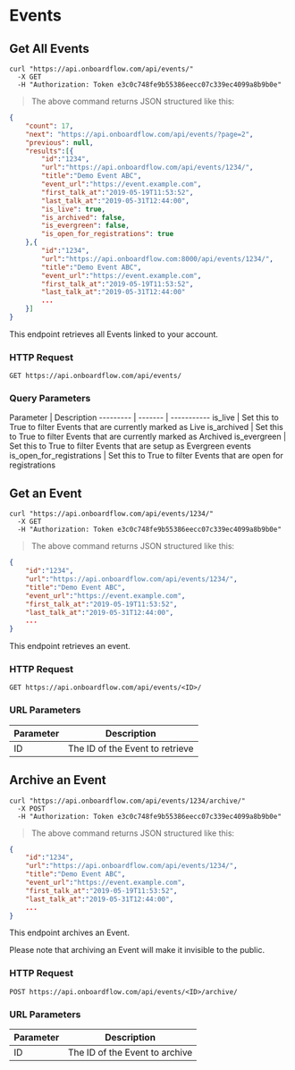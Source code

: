 # Events

## Get All Events

```shell
curl "https://api.onboardflow.com/api/events/"
  -X GET
  -H "Authorization: Token e3c0c748fe9b55386eecc07c339ec4099a8b9b0e"
```

> The above command returns JSON structured like this:

```json
{
    "count": 17,
    "next": "https://api.onboardflow.com/api/events/?page=2",
    "previous": null,
    "results":[{
        "id":"1234",
        "url":"https://api.onboardflow.com/api/events/1234/",
        "title":"Demo Event ABC",
        "event_url":"https://event.example.com",
        "first_talk_at":"2019-05-19T11:53:52",
        "last_talk_at":"2019-05-31T12:44:00",
        "is_live": true,
        "is_archived": false,
        "is_evergreen": false,
        "is_open_for_registrations": true
    },{
        "id":"1234",
        "url":"https://api.onboardflow.com:8000/api/events/1234/",
        "title":"Demo Event ABC",
        "event_url":"https://event.example.com",
        "first_talk_at":"2019-05-19T11:53:52",
        "last_talk_at":"2019-05-31T12:44:00"
        ...
    }]
}
```

This endpoint retrieves all Events linked to your account.

### HTTP Request

`GET https://api.onboardflow.com/api/events/`

### Query Parameters

Parameter | Description
--------- | ------- | -----------
is_live | Set this to True to filter Events that are currently marked as Live
is_archived | Set this to True to filter Events that are currently marked as Archived
is_evergreen | Set this to True to filter Events that are setup as Evergreen events
is_open_for_registrations | Set this to True to filter Events that are open for registrations

## Get an Event

```shell
curl "https://api.onboardflow.com/api/events/1234/"
  -X GET
  -H "Authorization: Token e3c0c748fe9b55386eecc07c339ec4099a8b9b0e"
```

> The above command returns JSON structured like this:

```json
{
    "id":"1234",
    "url":"https://api.onboardflow.com/api/events/1234/",
    "title":"Demo Event ABC",
    "event_url":"https://event.example.com",
    "first_talk_at":"2019-05-19T11:53:52",
    "last_talk_at":"2019-05-31T12:44:00",
    ...
}
```

This endpoint retrieves an event.

### HTTP Request

`GET https://api.onboardflow.com/api/events/<ID>/`

### URL Parameters

Parameter | Description
--------- | -----------
ID | The ID of the Event to retrieve

## Archive an Event


```shell
curl "https://api.onboardflow.com/api/events/1234/archive/"
  -X POST
  -H "Authorization: Token e3c0c748fe9b55386eecc07c339ec4099a8b9b0e"
```

> The above command returns JSON structured like this:

```json
{
    "id":"1234",
    "url":"https://api.onboardflow.com/api/events/1234/",
    "title":"Demo Event ABC",
    "event_url":"https://event.example.com",
    "first_talk_at":"2019-05-19T11:53:52",
    "last_talk_at":"2019-05-31T12:44:00",
    ...
}
```

This endpoint archives an Event.

<aside class="warning">Please note that archiving an Event will make it invisible to the public.</aside>


### HTTP Request

`POST https://api.onboardflow.com/api/events/<ID>/archive/`

### URL Parameters

Parameter | Description
--------- | -----------
ID | The ID of the Event to archive
